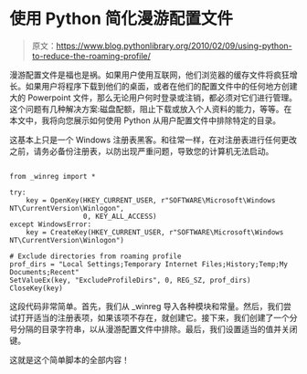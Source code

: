 # 使用 Python 简化漫游配置文件

> 原文：<https://www.blog.pythonlibrary.org/2010/02/09/using-python-to-reduce-the-roaming-profile/>

漫游配置文件是福也是祸。如果用户使用互联网，他们浏览器的缓存文件将疯狂增长。如果用户将程序下载到他们的桌面，或者在他们的配置文件中的任何地方创建大的 Powerpoint 文件，那么无论用户何时登录或注销，都必须对它们进行管理。这个问题有几种解决方案:磁盘配额，阻止下载或放入个人资料的能力，等等。在本文中，我将向您展示如何使用 Python 从用户配置文件中排除特定的目录。

这基本上只是一个 Windows 注册表黑客。和往常一样，在对注册表进行任何更改之前，请务必备份注册表，以防出现严重问题，导致您的计算机无法启动。

```

from _winreg import *

try:
    key = OpenKey(HKEY_CURRENT_USER, r"SOFTWARE\Microsoft\Windows NT\CurrentVersion\Winlogon",
                  0, KEY_ALL_ACCESS)
except WindowsError:
    key = CreateKey(HKEY_CURRENT_USER, r"SOFTWARE\Microsoft\Windows NT\CurrentVersion\Winlogon")

# Exclude directories from roaming profile 
prof_dirs = "Local Settings;Temporary Internet Files;History;Temp;My Documents;Recent"
SetValueEx(key, "ExcludeProfileDirs", 0, REG_SZ, prof_dirs)     
CloseKey(key)

```

这段代码非常简单。首先，我们从 _winreg 导入各种模块和常量。然后，我们尝试打开适当的注册表项，如果该项不存在，就创建它。接下来，我们创建了一个分号分隔的目录字符串，以从漫游配置文件中排除。最后，我们设置适当的值并关闭键。

这就是这个简单脚本的全部内容！